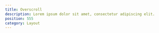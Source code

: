 ```yaml
---
title: Overscroll
description: Lorem ipsum dolor sit amet, consectetur adipiscing elit.
position: 555
category: Layout
---
```

